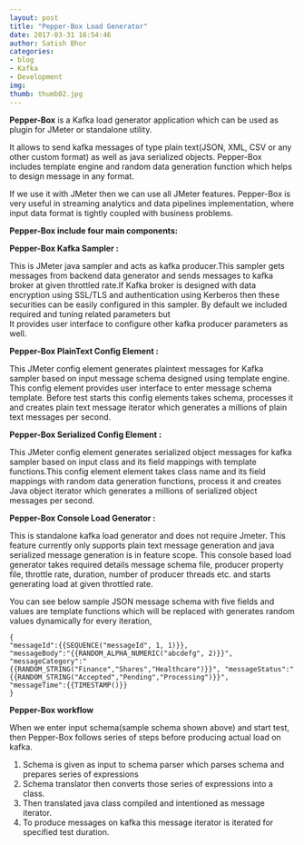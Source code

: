 ```yaml
---
layout: post
title: "Pepper-Box Load Generator"
date: 2017-03-31 16:54:46
author: Satish Bhor
categories:
- blog
- Kafka
- Development
img:
thumb: thumb02.jpg
---
```


<b>Pepper-Box</b> is a Kafka load generator application which can be used as plugin for JMeter or standalone utility. 

It allows to send kafka messages of type plain text(JSON, XML, CSV or any other custom format) as well as java serialized objects. 
Pepper-Box includes template engine and random data generation function which helps to design message in any format. 

If we use it with JMeter then we can use all JMeter features. Pepper-Box is very useful in streaming analytics and data pipelines 
implementation, where input data format is tightly coupled with business problems. <!--more-->

**Pepper-Box include four main components:**

**Pepper-Box Kafka Sampler :**


This is JMeter java sampler and acts as kafka producer.This sampler gets messages from backend data generator and sends messages to 
kafka broker at given throttled rate.If Kafka broker is designed with data encryption using SSL/TLS and authentication using Kerberos 
then these securities can be easily configured in this sampler. By default we included required and tuning related parameters but 	
It provides user interface to configure other kafka producer parameters as well.


**Pepper-Box PlainText Config Element :** 	


This JMeter config element generates plaintext messages for Kafka sampler based on input message schema designed using template engine. 
This config element provides user interface to enter message schema template. Before test starts this config elements takes schema,
processes it and creates plain text message iterator which generates a millions of plain text messages per second.


**Pepper-Box Serialized Config Element :** 


This JMeter config element generates serialized object messages for kafka sampler based on input class and its field mappings with template
functions.This config element element takes class name and its field mappings with random data generation functions, process it and creates 
Java object iterator which generates a millions of serialized object messages per second.


**Pepper-Box Console Load Generator :**


This is standalone kafka load generator and does not require Jmeter. This feature currently only supports plain text message generation 
and java serialized message generation is in feature scope. This console based load generator takes required details message schema file,
producer property file, throttle rate, duration, number of producer threads etc. and starts generating load at given throttled rate.


You can see below sample JSON message schema with five fields and values are template functions which will be replaced with generates 
random values dynamically for every iteration,

```
{
"messageId":{{SEQUENCE("messageId", 1, 1)}},
"messageBody":"{{RANDOM_ALPHA_NUMERIC("abcdefg", 2)}}",
"messageCategory":"{{RANDOM_STRING("Finance","Shares","Healthcare")}}", "messageStatus":"{{RANDOM_STRING("Accepted","Pending","Processing")}}",
"messageTime":{{TIMESTAMP()}}
}
```

**Pepper-Box workflow**


When we enter input schema(sample schema shown above) and start test, then Pepper-Box follows series of steps before producing actual load 
on kafka.

1. Schema is given as input to schema parser which parses schema and prepares series of expressions
2. Schema translator then converts those series of expressions into a class.
3. Then translated java class compiled and intentioned as message iterator.
4. To produce messages on kafka this message iterator is iterated for specified test duration.


